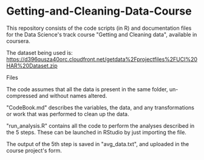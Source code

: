 # Getting-and-Cleaning-Data-Course

This repository consists of the code scripts (in R) and documentation files for the Data Science's track course 
"Getting and Cleaning data", available in coursera.

The dataset being used is: 
https://d396qusza40orc.cloudfront.net/getdata%2Fprojectfiles%2FUCI%20HAR%20Dataset.zip

Files

The code assumes that all the data is present in the same folder, un-compressed and without names altered.

"CodeBook.md" describes the variables, the data, and any transformations or work that was performed to clean up the data.

"run_analysis.R" contains all the code to perform the analyses described in the 5 steps. These can be launched in RStudio by just importing the file.

The output of the 5th step is saved in "avg_data.txt", and uploaded in the course project's form.
